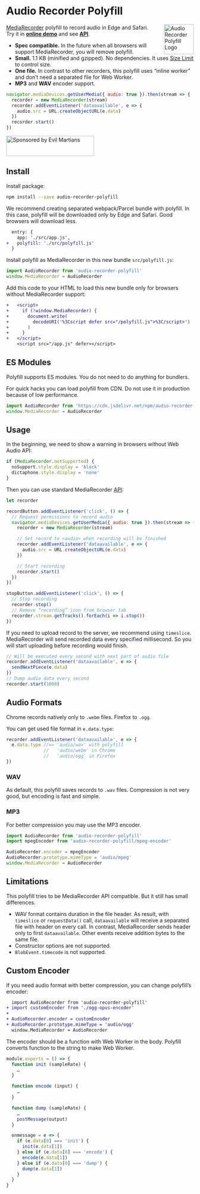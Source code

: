 # Audio Recorder Polyfill

<img align="right" width="80" height="80"
     src="./logo.svg"
     title="Audio Recorder Polyfill Logo">

[MediaRecorder] polyfill to record audio in Edge and Safari.
Try it in **[online demo]** and see **[API]**.

* **Spec compatible.** In the future when all browsers will support
  MediaRecorder, you will remove polyfill.
* **Small.** 1.1 KB (minified and gzipped). No dependencies.
  It uses [Size Limit] to control size.
* **One file.** In contrast to other recorders, this polyfill uses
  “inline worker” and don’t need a separated file for Web Worker.
* **MP3** and **WAV** encoder support.

```js
navigator.mediaDevices.getUserMedia({ audio: true }).then(stream => {
  recorder = new MediaRecorder(stream)
  recorder.addEventListener('dataavailable', e => {
    audio.src = URL.createObjectURL(e.data)
  })
  recorder.start()
})
```

[MediaRecorder]: https://developers.google.com/web/updates/2016/01/mediarecorder
[online demo]:   https://ai.github.io/audio-recorder-polyfill/
[Size Limit]:    https://github.com/ai/size-limit
[API]:           https://ai.github.io/audio-recorder-polyfill/api/

<a href="https://evilmartians.com/?utm_source=audio-recorder-polyfill">
  <img src="https://evilmartians.com/badges/sponsored-by-evil-martians.svg"
       alt="Sponsored by Evil Martians" width="236" height="54">
</a>


## Install

Install package:

```sh
npm install --save audio-recorder-polyfill
```

We recommend creating separated webpack/Parcel bundle with polyfill.
In this case, polyfill will be downloaded only by Edge and Safari.
Good browsers will download less.

```diff
  entry: {
    app: './src/app.js',
+   polyfill: './src/polyfill.js'
  }
```

Install polyfill as MediaRecorder in this new bundle `src/polyfill.js`:

```js
import AudioRecorder from 'audio-recorder-polyfill'
window.MediaRecorder = AudioRecorder
```

Add this code to your HTML to load this new bundle only for browsers
without MediaRecorder support:

```diff
+   <script>
+     if (!window.MediaRecorder) {
+       document.write(
+         decodeURI('%3Cscript defer src="/polyfill.js">%3C/script>')
+       )
+     }
+   </script>
    <script src="/app.js" defer></script>
```


## ES Modules

Polyfill supports ES modules. You do not need to do anything for bundlers.

For quick hacks you can load polyfill from CDN. Do not use it in production
because of low performance.

```js
import AudioRecorder from 'https://cdn.jsdelivr.net/npm/audio-recorder-polyfill/index.js'
window.MediaRecorder = AudioRecorder
```


## Usage

In the beginning, we need to show a warning in browsers without Web Audio API:

```js
if (MediaRecorder.notSupported) {
  noSupport.style.display = 'block'
  dictaphone.style.display = 'none'
}
```

Then you can use standard MediaRecorder [API]:

```js
let recorder

recordButton.addEventListener('click', () => {
  // Request permissions to record audio
  navigator.mediaDevices.getUserMedia({ audio: true }).then(stream => {
    recorder = new MediaRecorder(stream)

    // Set record to <audio> when recording will be finished
    recorder.addEventListener('dataavailable', e => {
      audio.src = URL.createObjectURL(e.data)
    })

    // Start recording
    recorder.start()
  })
})

stopButton.addEventListener('click', () => {
  // Stop recording
  recorder.stop()
  // Remove “recording” icon from browser tab
  recorder.stream.getTracks().forEach(i => i.stop())
})
```

If you need to upload record to the server, we recommend using `timeslice`.
MediaRecorder will send recorded data every specified millisecond.
So you will start uploading before recording would finish.

```js
// Will be executed every second with next part of audio file
recorder.addEventListener('dataavailable', e => {
  sendNextPiece(e.data)
})
// Dump audio data every second
recorder.start(1000)
```

[API]: https://developer.mozilla.org/en-US/docs/Web/API/MediaStream_Recording_API/Using_the_MediaStream_Recording_API


## Audio Formats

Chrome records natively only to `.webm` files. Firefox to `.ogg`.

You can get used file format in `e.data.type`:

```js
recorder.addEventListener('dataavailable', e => {
  e.data.type //=> 'audio/wav' with polyfill
              //   'audio/webm' in Chrome
              //   'audio/ogg' in Firefox
})
```


### WAV

As default, this polyfill saves records to `.wav` files. Compression
is not very good, but encoding is fast and simple.


### MP3

For better compression you may use the MP3 encoder.

```js
import AudioRecorder from 'audio-recorder-polyfill'
import mpegEncoder from 'audio-recorder-polyfill/mpeg-encoder'

AudioRecorder.encoder = mpegEncoder
AudioRecorder.prototype.mimeType = 'audio/mpeg'
window.MediaRecorder = AudioRecorder
```


## Limitations

This polyfill tries to be MediaRecorder API compatible.
But it still has small differences.

* WAV format contains duration in the file header. As result, with `timeslice`
  or `requestData()` call, `dataavailable` will receive a separated file
  with header on every call. In contrast, MediaRecorder sends header only
  to first `dataavailable`. Other events receive addition bytes
  to the same file.
* Constructor options are not supported.
* `BlobEvent.timecode` is not supported.


## Custom Encoder

If you need audio format with better compression,
you can change polyfill’s encoder:

```diff
  import AudioRecorder from 'audio-recorder-polyfill'
+ import customEncoder from './ogg-opus-encoder'
+
+ AudioRecorder.encoder = customEncoder
+ AudioRecorder.prototype.mimeType = 'audio/ogg'
  window.MediaRecorder = AudioRecorder
```

The encoder should be a function with Web Worker in the body.
Polyfill converts function to the string to make Web Worker.

```js
module.exports = () => {
  function init (sampleRate) {
    …
  }

  function encode (input) {
    …
  }

  function dump (sampleRate) {
    …
    postMessage(output)
  }

  onmessage = e => {
    if (e.data[0] === 'init') {
      init(e.data[1])
    } else if (e.data[0] === 'encode') {
      encode(e.data[1])
    } else if (e.data[0] === 'dump') {
      dump(e.data[1])
    }
  }
}
```
